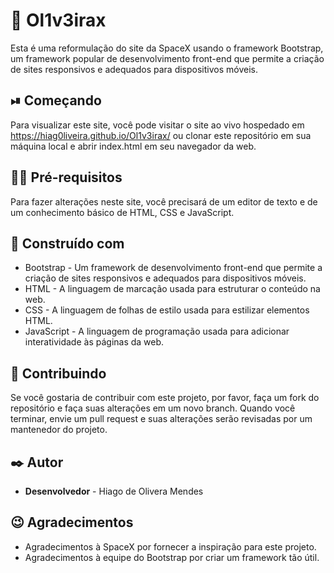 # 🚀 Ol1v3irax
Esta é uma reformulação do site da SpaceX usando o framework Bootstrap, um framework popular de desenvolvimento front-end que permite a 
criação de sites responsivos e adequados para dispositivos móveis.

## ⏯ Começando
Para visualizar este site, você pode visitar o site ao vivo hospedado em https://hiag0liveira.github.io/Ol1v3irax/ ou clonar este repositório 
em sua máquina local e abrir index.html em seu navegador da web.

## 👨‍🎓 Pré-requisitos
Para fazer alterações neste site, você precisará de um editor de texto e de um conhecimento básico de HTML, CSS e JavaScript.

## 👷 Construído com
* Bootstrap - Um framework de desenvolvimento front-end que permite a criação de sites responsivos e adequados para dispositivos móveis.
* HTML - A linguagem de marcação usada para estruturar o conteúdo na web.
* CSS - A linguagem de folhas de estilo usada para estilizar elementos HTML.
* JavaScript - A linguagem de programação usada para adicionar interatividade às páginas da web.

## 🌳 Contribuindo
Se você gostaria de contribuir com este projeto, por favor, faça um fork do repositório e faça suas alterações em um novo branch. 
Quando você terminar, envie um pull request e suas alterações serão revisadas por um mantenedor do projeto.

## ✒️ Autor
* **Desenvolvedor** - Hiago de Olivera Mendes

## 😉 Agradecimentos
* Agradecimentos à SpaceX por fornecer a inspiração para este projeto.
* Agradecimentos à equipe do Bootstrap por criar um framework tão útil.

